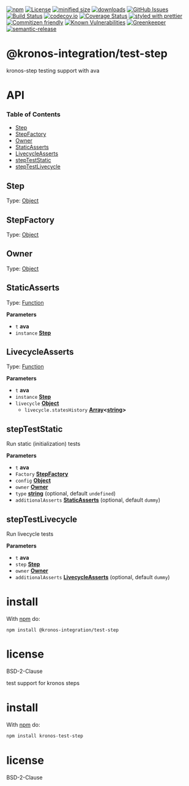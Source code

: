 [![npm](https://img.shields.io/npm/v/@kronos-integration/test-step.svg)](https://www.npmjs.com/package/@kronos-integration/test-step)
[![License](https://img.shields.io/badge/License-BSD%203--Clause-blue.svg)](https://opensource.org/licenses/BSD-3-Clause)
[![minified size](https://badgen.net/bundlephobia/min/@kronos-integration/test-step)](https://bundlephobia.com/result?p=@kronos-integration/test-step)
[![downloads](http://img.shields.io/npm/dm/@kronos-integration/test-step.svg?style=flat-square)](https://npmjs.org/package/@kronos-integration/test-step)
[![GitHub Issues](https://img.shields.io/github/issues/Kronos-Integration/test-step.svg?style=flat-square)](https://github.com/Kronos-Integration/test-step/issues)
[![Build Status](https://secure.travis-ci.org/Kronos-Integration/test-step.png)](http://travis-ci.org/Kronos-Integration/test-step)
[![codecov.io](http://codecov.io/github/Kronos-Integration/test-step/coverage.svg?branch=master)](http://codecov.io/github/Kronos-Integration/test-step?branch=master)
[![Coverage Status](https://coveralls.io/repos/Kronos-Integration/test-step/badge.svg)](https://coveralls.io/r/Kronos-Integration/test-step)
[![styled with prettier](https://img.shields.io/badge/styled_with-prettier-ff69b4.svg)](https://github.com/prettier/prettier)
[![Commitizen friendly](https://img.shields.io/badge/commitizen-friendly-brightgreen.svg)](http://commitizen.github.io/cz-cli/)
[![Known Vulnerabilities](https://snyk.io/test/github/Kronos-Integration/test-step/badge.svg)](https://snyk.io/test/github/Kronos-Integration/test-step)
[![Greenkeeper](https://badges.greenkeeper.io/Kronos-Integration/test-step.svg)](https://greenkeeper.io/)
[![semantic-release](https://img.shields.io/badge/%20%20%F0%9F%93%A6%F0%9F%9A%80-semantic--release-e10079.svg)](https://github.com/Kronos-Integration/test-step)

# @kronos-integration/test-step

kronos-step testing support with ava

# API

<!-- Generated by documentation.js. Update this documentation by updating the source code. -->

### Table of Contents

-   [Step](#step)
-   [StepFactory](#stepfactory)
-   [Owner](#owner)
-   [StaticAsserts](#staticasserts)
-   [LivecycleAsserts](#livecycleasserts)
-   [stepTestStatic](#stepteststatic)
-   [stepTestLivecycle](#steptestlivecycle)

## Step

Type: [Object](https://developer.mozilla.org/docs/Web/JavaScript/Reference/Global_Objects/Object)

## StepFactory

Type: [Object](https://developer.mozilla.org/docs/Web/JavaScript/Reference/Global_Objects/Object)

## Owner

Type: [Object](https://developer.mozilla.org/docs/Web/JavaScript/Reference/Global_Objects/Object)

## StaticAsserts

Type: [Function](https://developer.mozilla.org/docs/Web/JavaScript/Reference/Statements/function)

**Parameters**

-   `t` **ava**
-   `instance` **[Step](#step)**

## LivecycleAsserts

Type: [Function](https://developer.mozilla.org/docs/Web/JavaScript/Reference/Statements/function)

**Parameters**

-   `t` **ava**
-   `instance` **[Step](#step)**
-   `livecycle` **[Object](https://developer.mozilla.org/docs/Web/JavaScript/Reference/Global_Objects/Object)**
    -   `livecycle.statesHistory` **[Array](https://developer.mozilla.org/docs/Web/JavaScript/Reference/Global_Objects/Array)&lt;[string](https://developer.mozilla.org/docs/Web/JavaScript/Reference/Global_Objects/String)>**

## stepTestStatic

Run static (initialization) tests

**Parameters**

-   `t` **ava**
-   `Factory` **[StepFactory](#stepfactory)**
-   `config` **[Object](https://developer.mozilla.org/docs/Web/JavaScript/Reference/Global_Objects/Object)**
-   `owner` **[Owner](#owner)**
-   `type` **[string](https://developer.mozilla.org/docs/Web/JavaScript/Reference/Global_Objects/String)**  (optional, default `undefined`)
-   `additionalAsserts` **[StaticAsserts](#staticasserts)**  (optional, default `dummy`)

## stepTestLivecycle

Run livecycle tests

**Parameters**

-   `t` **ava**
-   `step` **[Step](#step)**
-   `owner` **[Owner](#owner)**
-   `additionalAsserts` **[LivecycleAsserts](#livecycleasserts)**  (optional, default `dummy`)

# install

With [npm](http://npmjs.org) do:

```shell
npm install @kronos-integration/test-step
```

# license

BSD-2-Clause

test support for kronos steps

# install

With [npm](http://npmjs.org) do:

```sh
npm install kronos-test-step
```

# license

BSD-2-Clause

